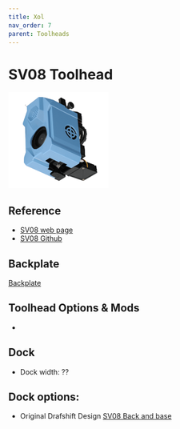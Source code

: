 ```yaml
---
title: Xol
nav_order: 7
parent: Toolheads
---
```

<!-- Use the page layout at TOC.md:  https://github.com/sdylewski/StealthChanger/blob/main/docs/TOC.md -->
# SV08 Toolhead

<img src="../media/Toolheads/SV08.png" width="200">

## Reference
* [SV08 web page](https://www.sovol3d.com/products/sv08-original-all-metal-planetary-direct-drive-extruder?srsltid=ARcRdno9QEHFrn_wr5osWvffP4dgrI-2b1Dmg5LBkgn19TopZh0I7Heg)
* [SV08 Github](https://github.com/Sovol3d/SV08)

## Backplate

[Backplate](https://github.com/DraftShift/StealthChanger/tree/main/STLs/Backplates)

## Toolhead Options & Mods
* 

## Dock
* Dock width: ??

## Dock options:

* Original Drafshift Design [SV08 Back and base](https://github.com/DraftShift/ModularDock/tree/main/STLs/SV08)

  

